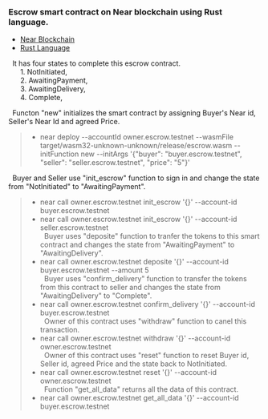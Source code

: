 ### Escrow smart contract on Near blockchain using Rust language.
  * [Near Blockchain](https://near.org/)  
  * [Rust Language](https://www.rust-lang.org/) 
  
&nbsp; It has four states to complete this escrow contract.  
&nbsp;&nbsp;&nbsp;&nbsp;&nbsp; 1. NotInitiated,  
&nbsp;&nbsp;&nbsp;&nbsp;&nbsp; 2. AwaitingPayment,  
&nbsp;&nbsp;&nbsp;&nbsp;&nbsp; 3. AwaitingDelivery,  
&nbsp;&nbsp;&nbsp;&nbsp;&nbsp; 4. Complete, 
	
&nbsp; Functon "new" initializes the smart contract by assigning Buyer's Near id, Seller's Near Id and agreed Price.  
> * near deploy --accountId owner.escrow.testnet --wasmFile target/wasm32-unknown-unknown/release/escrow.wasm --initFunction new --initArgs '{"buyer": "buyer.escrow.testnet", "seller": "seller.escrow.testnet", "price": "5"}'

&nbsp; Buyer and Seller use "init_escrow" function to sign in and change the state from "NotInitiated" to "AwaitingPayment".  
> * near call owner.escrow.testnet init_escrow '{}' --account-id buyer.escrow.testnet  
> * near call owner.escrow.testnet init_escrow '{}' --account-id seller.escrow.testnet  
&nbsp; Buyer uses "deposite" function to tranfer the tokens to this smart contract and changes the state from "AwaitingPayment" to "AwaitingDelivery".  
> * near call owner.escrow.testnet deposite '{}' --account-id buyer.escrow.testnet --amount 5  
&nbsp; Buyer uses "confirm_delivery" function to transfer the tokens from this contract to seller and changes the state from "AwaitingDelivery" to "Complete".  
> * near call owner.escrow.testnet confirm_delivery '{}' --account-id buyer.escrow.testnet  
&nbsp; Owner of this contract uses "withdraw" function to canel this transaction.  
> * near call owner.escrow.testnet withdraw '{}' --account-id owner.escrow.testnet  
&nbsp; Owner of this contract uses "reset" function to reset Buyer id, Seller id, agreed Price and the state back to NotInitiated.  
> * near call owner.escrow.testnet reset '{}' --account-id owner.escrow.testnet  
&nbsp; Function "get_all_data" returns all the data of this contract.  
> * near call owner.escrow.testnet get_all_data '{}' --account-id buyer.escrow.testnet
